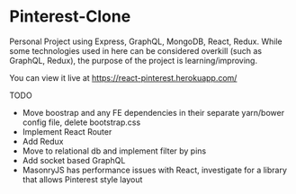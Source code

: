 # Pinterest-Clone
Personal Project using Express, GraphQL, MongoDB, React, Redux. While some technologies used in here can be considered
overkill (such as GraphQL, Redux), the purpose of the project is learning/improving.

You can view it live at https://react-pinterest.herokuapp.com/

TODO

- Move boostrap and any FE dependencies in their separate yarn/bower config file, delete bootstrap.css
- Implement React Router
- Add Redux
- Move to relational db and implement filter by pins
- Add socket based GraphQL
- MasonryJS has performance issues with React, investigate for a library that allows Pinterest style layout